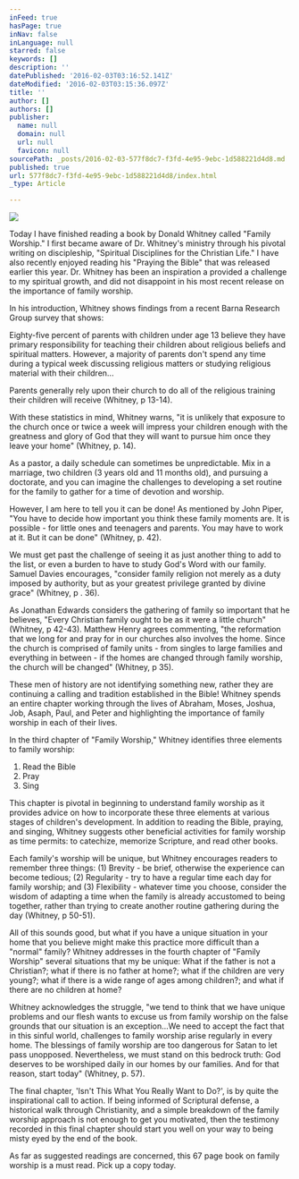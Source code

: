 ```yaml
---
inFeed: true
hasPage: true
inNav: false
inLanguage: null
starred: false
keywords: []
description: ''
datePublished: '2016-02-03T03:16:52.141Z'
dateModified: '2016-02-03T03:15:36.097Z'
title: ''
author: []
authors: []
publisher:
  name: null
  domain: null
  url: null
  favicon: null
sourcePath: _posts/2016-02-03-577f8dc7-f3fd-4e95-9ebc-1d588221d4d8.md
published: true
url: 577f8dc7-f3fd-4e95-9ebc-1d588221d4d8/index.html
_type: Article

---
```

![](https://the-grid-user-content.s3-us-west-2.amazonaws.com/96dbcef0-0035-4042-add2-97ccdc8711d8.jpg)

Today I have finished reading a book by Donald Whitney called "Family Worship."  I first became aware of Dr. Whitney's ministry through his pivotal writing on discipleship, "Spiritual Disciplines for the Christian Life."  I have also recently enjoyed reading his "Praying the Bible" that was released earlier this year.  Dr. Whitney has been an inspiration a provided a challenge to my spiritual growth, and did not disappoint in his most recent release on the importance of family worship.

In his introduction, Whitney shows findings from a recent Barna Research Group survey that shows:

Eighty-five percent of parents with children under age 13 believe they have primary responsibility for teaching their children about religious beliefs and spiritual matters.  However, a majority of parents don't spend any time during a typical week discussing religious matters or studying religious material with their children...

Parents generally rely upon their church to do all of the religious training their children will receive (Whitney, p 13-14).

With these statistics in mind, Whitney warns, "it is unlikely that exposure to the church once or twice a week will impress your children enough with the greatness and glory of God that they will want to pursue him once they leave your home" (Whitney, p. 14).

As a pastor, a daily schedule can sometimes be unpredictable.  Mix in a marriage, two children (3 years old and 11 months old), and pursuing a doctorate, and you can imagine the challenges to developing a set routine for the family to gather for a time of devotion and worship.

However, I am here to tell you it can be done!  As mentioned by John Piper, "You have to decide how important you think these family moments are.  It is possible - for little ones and teenagers and parents.  You may have to work at it.  But it can be done" (Whitney, p. 42).

We must get past the challenge of seeing it as just another thing to add to the list, or even a burden to have to study God's Word with our family.  Samuel Davies encourages, "consider family religion not merely as a duty imposed by authority, but as your greatest privilege granted by divine grace" (Whitney, p . 36).

As Jonathan Edwards considers the gathering of family so important that he believes, "Every Christian family ought to be as it were a little church" (Whitney, p 42-43).  Matthew Henry agrees commenting, "the reformation that we long for and pray for in our churches also involves the home.  Since the church is comprised of family units - from singles to large families and everything in between - if the homes are changed through family worship, the church will be changed" (Whitney, p 35).

These men of history are not identifying something new, rather they are continuing a calling and tradition established in the Bible!  Whitney spends an entire chapter working through the lives of Abraham, Moses, Joshua, Job, Asaph, Paul, and Peter and highlighting the importance of family worship in each of their lives.

In the third chapter of "Family Worship," Whitney identifies three elements to family worship:

1. Read the Bible
2. Pray
3. Sing

This chapter is pivotal in beginning to understand family worship as it provides advice on how to incorporate these three elements at various stages of children's development.  In addition to reading the Bible, praying, and singing, Whitney suggests other beneficial activities for family worship as time permits: to catechize, memorize Scripture, and read other books.

Each family's worship will be unique, but Whitney encourages readers to remember three things: (1) Brevity - be brief, otherwise the experience can become tedious; (2) Regularity - try to have a regular time each day for family worship; and (3) Flexibility - whatever time you choose, consider the wisdom of adapting a time when the family is already accustomed to being together, rather than trying to create another routine gathering during the day (Whitney, p 50-51).

All of this sounds good, but what if you have a unique situation in your home that you believe might make this practice more difficult than a "normal" family?  Whitney addresses in the fourth chapter of "Family Worship" several situations that my be unique: What if the father is not a Christian?; what if there is no father at home?; what if the children are very young?; what if there is a wide range of ages among children?; and what if there are no children at home?

Whitney acknowledges the struggle, "we tend to think that we have unique problems and our flesh wants to excuse us from family worship on the false grounds that our situation is an exception...We need to accept the fact that in this sinful world, challenges to family worship arise regularly in every home.  The blessings of family worship are too dangerous for Satan to let pass unopposed.  Nevertheless, we must stand on this bedrock truth: God deserves to be worshiped daily in our homes by our families. And for that reason, start today" (Whitney, p. 57).

The final chapter, 'Isn't This What You Really Want to Do?', is by quite the inspirational call to action.  If being informed of Scriptural defense, a historical walk through Christianity, and a simple breakdown of the family worship approach is not enough to get you motivated, then the testimony recorded in this final chapter should start you well on your way to being misty eyed by the end of the book.

As far as suggested readings are concerned, this 67 page book on family worship is a must read.  Pick up a copy today.